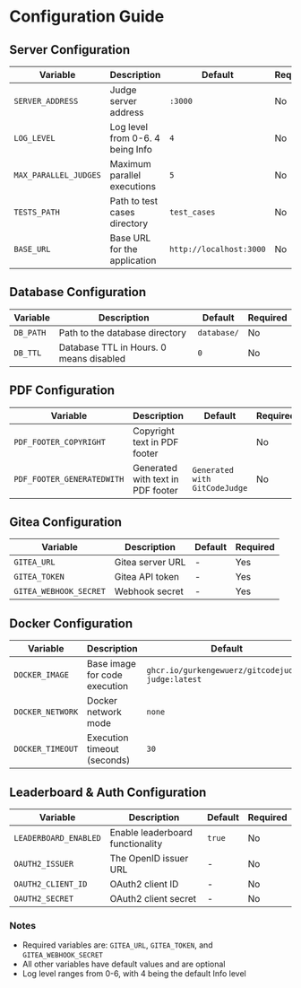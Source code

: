 # Configuration Guide

## Server Configuration

| Variable              | Description                      | Default                 | Required |
|-----------------------|----------------------------------|-------------------------|----------|
| `SERVER_ADDRESS`      | Judge server address             | `:3000`                 | No       |
| `LOG_LEVEL`           | Log level from 0-6. 4 being Info | `4`                     | No       |
| `MAX_PARALLEL_JUDGES` | Maximum parallel executions      | `5`                     | No       |
| `TESTS_PATH`          | Path to test cases directory     | `test_cases`            | No       |
| `BASE_URL`            | Base URL for the application     | `http://localhost:3000` | No       |

## Database Configuration

| Variable  | Description                             | Default     | Required |
|-----------|-----------------------------------------|-------------|----------|
| `DB_PATH` | Path to the database directory          | `database/` | No       |
| `DB_TTL`  | Database TTL in Hours. 0 means disabled | `0`         | No       |

## PDF Configuration

| Variable                   | Description                       | Default                       | Required |
|----------------------------|-----------------------------------|-------------------------------|----------|
| `PDF_FOOTER_COPYRIGHT`     | Copyright text in PDF footer      | ` `                           | No       |
| `PDF_FOOTER_GENERATEDWITH` | Generated with text in PDF footer | `Generated with GitCodeJudge` | No       |

## Gitea Configuration

| Variable               | Description      | Default | Required |
|------------------------|------------------|---------|----------|
| `GITEA_URL`            | Gitea server URL | -       | Yes      |
| `GITEA_TOKEN`          | Gitea API token  | -       | Yes      |
| `GITEA_WEBHOOK_SECRET` | Webhook secret   | -       | Yes      |

## Docker Configuration

| Variable         | Description                   | Default                                           | Required |
|------------------|-------------------------------|---------------------------------------------------|----------|
| `DOCKER_IMAGE`   | Base image for code execution | `ghcr.io/gurkengewuerz/gitcodejudge-judge:latest` | No       |
| `DOCKER_NETWORK` | Docker network mode           | `none`                                            | No       |
| `DOCKER_TIMEOUT` | Execution timeout (seconds)   | `30`                                              | No       |

## Leaderboard & Auth Configuration

| Variable              | Description                      | Default | Required |
|-----------------------|----------------------------------|---------|----------|
| `LEADERBOARD_ENABLED` | Enable leaderboard functionality | `true`  | No       |
| `OAUTH2_ISSUER`       | The OpenID issuer URL            | -       | No       |
| `OAUTH2_CLIENT_ID`    | OAuth2 client ID                 | -       | No       |
| `OAUTH2_SECRET`       | OAuth2 client secret             | -       | No       |

### Notes

- Required variables are: `GITEA_URL`, `GITEA_TOKEN`, and `GITEA_WEBHOOK_SECRET`
- All other variables have default values and are optional
- Log level ranges from 0-6, with 4 being the default Info level
